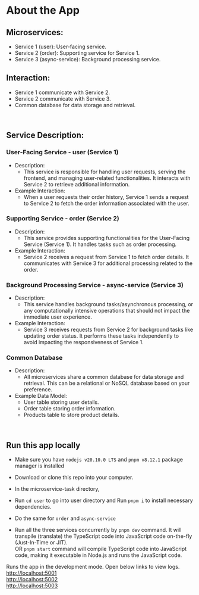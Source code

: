 # About the App

## Microservices:

-   Service 1 (user): User-facing service.
-   Service 2 (order): Supporting service for Service 1.
-   Service 3 (async-service): Background processing service.

## Interaction:

-   Service 1 communicate with Service 2.
-   Service 2 communicate with Service 3.
-   Common database for data storage and retrieval.

<br />

## Service Description:

### User-Facing Service - user (Service 1)

-   Description:
    -   This service is responsible for handling user requests, serving the frontend, and managing user-related functionalities. It interacts with Service 2 to retrieve additional information.
-   Example Interaction:
    -   When a user requests their order history, Service 1 sends a request to Service 2 to fetch the order information associated with the user.

### Supporting Service - order (Service 2)

-   Description:
    -   This service provides supporting functionalities for the User-Facing Service (Service 1). It handles tasks such as order processing.
-   Example Interaction:
    -   Service 2 receives a request from Service 1 to fetch order details. It communicates with Service 3 for additional processing related to the order.

### Background Processing Service - async-service (Service 3)

-   Description:
    -   This service handles background tasks/asynchronous processing, or any computationally intensive operations that should not impact the immediate user experience.
-   Example Interaction:
    -   Service 3 receives requests from Service 2 for background tasks like updating order status. It performs these tasks independently to avoid impacting the responsiveness of Service 1.

### Common Database

-   Description:
    -   All microservices share a common database for data storage and retrieval. This can be a relational or NoSQL database based on your preference.
-   Example Data Model:
    -   User table storing user details.
    -   Order table storing order information.
    -   Products table to store product details.

<br/>

## Run this app locally

-   Make sure you have `nodejs v20.10.0 LTS` and `pnpm v8.12.1` package manager is installed

-   Download or clone this repo into your computer.
-   In the microservice-task directory,

-   Run `cd user` to go into user directory and Run `pnpm i` to install necessary dependencies.
-   Do the same for `order` and `async-service`

-   Run all the three services concurrently by `pnpm dev` command. It will transpile (translate) the TypeScript code into JavaScript code on-the-fly (Just-In-Time or JIT).\
    OR
    `pnpm start` command will compile TypeScript code into JavaScript code, making it executable in Node.js and runs the JavaScript code.

Runs the app in the development mode. Open below links to view logs.\
[http://localhost:5001](http://localhost:5001)\
[http://localhost:5002](http://localhost:5002)\
[http://localhost:5003](http://localhost:5003)
